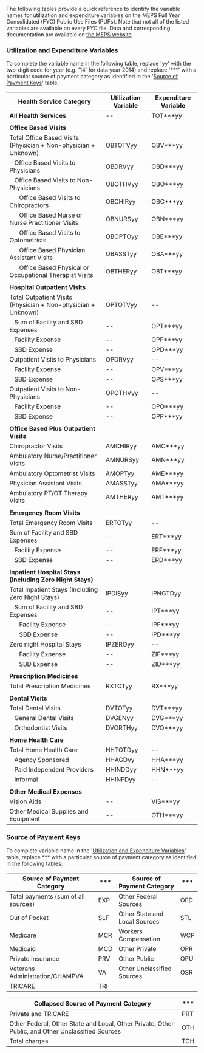 The following tables provide a quick reference to identify the variable names for utilization and expenditure variables on the MEPS Full Year Consolidated (FYC) Public Use Files (PUFs). Note that not all of the listed variables are available on every FYC file. Data and corresponding documentation are available on [the MEPS website](https://meps.ahrq.gov/mepsweb/data_stats/download_data_files_results.jsp?cboDataYear=All&cboDataTypeY=1%2CHousehold+Full+Year+File&buttonYearandDataType=Search&cboPufNumber=All&SearchTitle=Consolidated+Data).


### Utilization and Expenditure Variables

To complete the variable name in the following table, replace 'yy' with the two-digit code for year (e.g. '14' for data year 2014) and replace '**\*' with a particular source of payment category as identified in the '[Source of Payment Keys](#source-of-payment-keys)' table.


Health Service Category |Utilization Variable|Expenditure Variable
------------------------|--------------------|--------------------
<b>All Health Services</b>|--|TOT\*\*\*yy
 | |
<b>Office Based Visits</b> ||
Total Office Based Visits (Physician + Non-physician + Unknown)|OBTOTVyy|OBV**\*yy
&nbsp;&nbsp;&nbsp;Office Based Visits to Physicians|OBDRVyy|OBD**\*yy
&nbsp;&nbsp;&nbsp;Office Based Visits to Non-Physicians|OBOTHVyy|OBO**\*yy
&nbsp;&nbsp;&nbsp;&nbsp;&nbsp;&nbsp;Office Based Visits to Chiropractors|OBCHIRyy|OBC**\*yy
&nbsp;&nbsp;&nbsp;&nbsp;&nbsp;&nbsp;Office Based Nurse or Nurse Practitioner Visits|OBNURSyy|OBN**\*yy
&nbsp;&nbsp;&nbsp;&nbsp;&nbsp;&nbsp;Office Based Visits to Optometrists|OBOPTOyy|OBE**\*yy
&nbsp;&nbsp;&nbsp;&nbsp;&nbsp;&nbsp;Office Based Physician Assistant Visits|OBASSTyy|OBA**\*yy
&nbsp;&nbsp;&nbsp;&nbsp;&nbsp;&nbsp;Office Based Physical or Occupational Therapist Visits|OBTHERyy|OBT**\*yy
 | |
<b>Hospital Outpatient Visits</b> ||
Total Outpatient Visits (Physician + Non-physician + Unknown)|OPTOTVyy|--
&nbsp;&nbsp;&nbsp;Sum of Facility and SBD Expenses|--|OPT**\*yy
&nbsp;&nbsp;&nbsp;Facility Expense|--|OPF**\*yy
&nbsp;&nbsp;&nbsp;SBD Expense|--|OPD**\*yy
Outpatient Visits to Physicians|OPDRVyy|--
&nbsp;&nbsp;&nbsp;Facility Expense|--|OPV**\*yy
&nbsp;&nbsp;&nbsp;SBD Expense|--|OPS**\*yy
Outpatient Visits to Non-Physicians|OPOTHVyy|--
&nbsp;&nbsp;&nbsp;Facility Expense|--|OPO**\*yy
&nbsp;&nbsp;&nbsp;SBD Expense|--|OPP**\*yy
 | |
<b>Office Based Plus Outpatient Visits</b> ||
Chiropractor Visits|AMCHIRyy|AMC**\*yy
Ambulatory Nurse/Practitioner Visits|AMNURSyy|AMN**\*yy
Ambulatory Optometrist Visits|AMOPTyy|AME**\*yy
Physician Assistant Visits|AMASSTyy|AMA**\*yy
Ambulatory PT/OT Therapy Visits|AMTHERyy|AMT**\*yy
 | |
<b>Emergency Room Visits</b> ||
Total Emergency Room Visits|ERTOTyy|--
Sum of Facility and SBD Expenses|--|ERT**\*yy
&nbsp;&nbsp;&nbsp;Facility Expense|--|ERF**\*yy
&nbsp;&nbsp;&nbsp;SBD Expense|--|ERD**\*yy
 | |
<b>Inpatient Hospital Stays (Including Zero Night Stays)</b> ||
Total Inpatient Stays (Including Zero Night Stays)|IPDISyy| IPNGTDyy|--
&nbsp;&nbsp;&nbsp;Sum of Facility and SBD Expenses|--|IPT**\*yy
&nbsp;&nbsp;&nbsp;&nbsp;&nbsp;&nbsp;Facility Expense|--|IPF**\*yy
&nbsp;&nbsp;&nbsp;&nbsp;&nbsp;&nbsp;SBD Expense|--|IPD**\*yy
Zero night Hospital Stays|IPZEROyy|--
&nbsp;&nbsp;&nbsp;&nbsp;&nbsp;&nbsp;Facility Expense|--|ZIF**\*yy
&nbsp;&nbsp;&nbsp;&nbsp;&nbsp;&nbsp;SBD Expense|--|ZID**\*yy
 | |
<b>Prescription Medicines</b> ||
 Total Prescription Medicines|RXTOTyy|RX**\*yy
 | |
<b>Dental Visits</b> ||
Total Dental Visits|DVTOTyy|DVT**\*yy
&nbsp;&nbsp;&nbsp;General Dental Visits|DVGENyy|DVG**\*yy
&nbsp;&nbsp;&nbsp;Orthodontist Visits|DVORTHyy|DVO**\*yy
 | |
<b>Home Health Care</b> ||
Total Home Health Care|HHTOTDyy|--
&nbsp;&nbsp;&nbsp;Agency Sponsored|HHAGDyy|HHA**\*yy
&nbsp;&nbsp;&nbsp;Paid Independent Providers|HHINDDyy|HHN**\*yy
&nbsp;&nbsp;&nbsp;Informal|HHINFDyy|--
 | |
<b>Other Medical Expenses</b> ||
Vision Aids|--|VIS**\*yy
Other Medical Supplies and Equipment|--|OTH**\*yy


### Source of Payment Keys

To complete variable name in the '[Utilization and Expenditure Variables](#utilization-and-expenditure-variables)' table, replace **\* with a particular source of payment category as identified in the following tables:

Source of Payment Category	| \*\*\* | Source of Payment Category	| \*\*\*
---------------------------|-------|----------------------------|------
Total payments (sum of all sources)	| EXP | Other Federal Sources	| 	OFD
Out of Pocket	| SLF| Other State and Local Sources		| STL
Medicare	| 	MCR| Workers Compensation		| WCP
Medicaid	| 	MCD| Other Private	| 	OPR
Private Insurance		| PRV| Other Public		| OPU
Veterans Administration/CHAMPVA		| VA| Other Unclassified Sources		| OSR
TRICARE		| TRI ||



Collapsed Source of Payment Category	| **\*
-------------------------------------|-----
Private and TRICARE |	PRT
Other Federal, Other State and Local, Other Private, Other Public, and Other Unclassified Sources  |	OTH
Total charges	 | TCH
